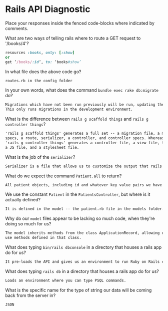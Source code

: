 # Rails API Diagnostic

Place your responses inside the fenced code-blocks where indicated by comments.


What are two ways of telling rails where to route a GET request to '/books/4'?

```rb
resources :books, only: [:show]
or
get ‘/books/:id‘, to: ‘books#show’
```

In what file does the above code go?

```md
routes.rb in the config folder
```

In your own words, what does the command `bundle exec rake db:migrate` do?

```md
Migrations which have not been run previously will be run, updating the schema.
This only runs migrations in the development environment.
```

What is the difference between `rails g scaffold things` and
`rails g controller things`?

```md
'rails g scaffold things' generates a full set -- a migration file, a model,
specs, a route, serializer, a controller, and controller specs. Whereas
'rails g controller things' generates a controller file, a view file, tests,
a JS file, and a stylesheet file. 
```

What is the job of the `serializer`?

```md
Serializer is a file that allows us to customize the output that rails sends as JSON from our server. It essentially filters what's being displayed on the browser.
```

What do we expect the command `Patient.all` to return?

```md
All patient objects, including id and whatever key value pairs we have stored.
```

We use the constant `Patient` in the `PatientsController`, but where is it
actually defined?

```md
It is defined in the model -- the patient.rb file in the models folder.
```

Why do our `model` files appear to be lacking so much code, when they're doing
so much for us?

```md
The model inherits methods from the class ApplicationRecord, allowing us to
use methods defined in that class.
```

What does typing `bin/rails dbconsole` in a directory that houses a rails app do for
us?

```md
It pre-loads the API and gives us an environment to run Ruby on Rails code.
```

What does typing `rails db` in a directory that houses a rails app do for us?

```md
Loads an environment where you can type PSQL commands.
```

What is the specific name for the type of string our data will be coming back
from the server in?

```md
JSON
```
